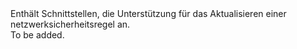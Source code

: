<Namespace Name="Microsoft.Azure.Management.Network.Fluent.NetworkSecurityRule.Update">
  <Docs>
    <summary>Enthält Schnittstellen, die Unterstützung für das Aktualisieren einer netzwerksicherheitsregel an.</summary> 
    <remarks>To be added.</remarks>
  </Docs>
</Namespace>
